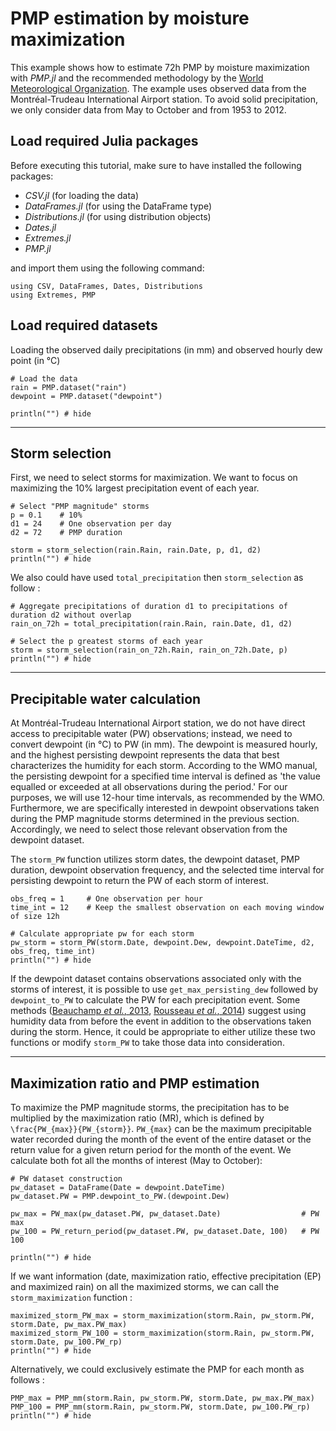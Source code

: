 
# PMP estimation by moisture maximization 

This example shows how to estimate 72h PMP by moisture maximization with *PMP.jl* and the recommended methodology by the [World Meteorological Organization](https://library.wmo.int/index.php?lvl=notice_display&id=1302#.ZLlVeezMKeA). The example uses observed data from the Montréal-Trudeau International Airport station. To avoid solid precipitation, we only consider data from May to October and from 1953 to 2012. 


## Load required Julia packages

Before executing this tutorial, make sure to have installed the following packages:

- *CSV.jl* (for loading the data)
- *DataFrames.jl* (for using the DataFrame type)
- *Distributions.jl* (for using distribution objects)
- *Dates.jl*
- *Extremes.jl*
- *PMP.jl*

and import them using the following command:
 ```@repl stationary
using CSV, DataFrames, Dates, Distributions
using Extremes, PMP
```


## Load required datasets

Loading the observed daily precipitations (in mm) and observed hourly dew point (in °C)
```@example stationary
# Load the data
rain = PMP.dataset("rain")
dewpoint = PMP.dataset("dewpoint")
 
println("") # hide
```

---
## Storm selection

First, we need to select storms for maximization. We want to focus on maximizing the 10% largest precipitation event of each year.

```@example stationary
# Select "PMP magnitude" storms
p = 0.1    # 10% 
d1 = 24    # One observation per day
d2 = 72    # PMP duration

storm = storm_selection(rain.Rain, rain.Date, p, d1, d2)
println("") # hide
```

We also could have used `total_precipitation` then `storm_selection` as follow :

```@example stationary
# Aggregate precipitations of duration d1 to precipitations of duration d2 without overlap
rain_on_72h = total_precipitation(rain.Rain, rain.Date, d1, d2)

# Select the p greatest storms of each year
storm = storm_selection(rain_on_72h.Rain, rain_on_72h.Date, p)
println("") # hide
```

---
## Precipitable water calculation

At Montréal-Trudeau International Airport station, we do not have direct access to precipitable water (PW) observations; instead, we need to convert dewpoint (in °C) to PW (in mm). The dewpoint is measured hourly, and the highest persisting dewpoint represents the data that best characterizes the humidity for each storm. According to the WMO manual, the persisting dewpoint for a specified time interval is defined as 'the value equalled or exceeded at all observations during the period.' For our purposes, we will use 12-hour time intervals, as recommended by the WMO. Furthermore, we are specifically interested in dewpoint observations taken during the PMP magnitude storms determined in the previous section. Accordingly, we need to select those relevant observation from the dewpoint dataset. 

The `storm_PW` function utilizes storm dates, the dewpoint dataset, PMP duration, dewpoint observation frequency, and the selected time interval for persisting dewpoint to return the PW of each storm of interest.

```@example stationary
obs_freq = 1     # One observation per hour
time_int = 12    # Keep the smallest observation on each moving window of size 12h

# Calculate appropriate pw for each storm
pw_storm = storm_PW(storm.Date, dewpoint.Dew, dewpoint.DateTime, d2, obs_freq, time_int)
println("") # hide
```

If the dewpoint dataset contains observations associated only with the storms of interest, it is possible to use `get_max_persisting_dew` followed by `dewpoint_to_PW` to calculate the PW for each precipitation event. Some methods ([Beauchamp *et al.*, 2013](https://doi.org/10.1002/wrcr.20336), [Rousseau *et al.*, 2014](https://doi.org/10.1016/j.jhydrol.2014.10.053)) suggest using humidity data from before the event in addition to the observations taken during the storm. Hence, it could be appropriate to either utilize these two functions or modify `storm_PW` to take those data into consideration.

---
## Maximization ratio and PMP estimation

To maximize the PMP magnitude storms, the precipitation has to be multiplied by the maximization ratio (MR), which is defined by ``\frac{PW_{max}}{PW_{storm}}``. ``PW_{max}`` can be the maximum precipitable water recorded during the month of the event of the entire dataset or the return value for a given return period for the month of the event. We calculate both fot all the months of interest (May to October): 

```@example stationary
# PW dataset construction
pw_dataset = DataFrame(Date = dewpoint.DateTime)
pw_dataset.PW = PMP.dewpoint_to_PW.(dewpoint.Dew)

pw_max = PW_max(pw_dataset.PW, pw_dataset.Date)                  # PW max
pw_100 = PW_return_period(pw_dataset.PW, pw_dataset.Date, 100)   # PW 100

println("") # hide
```

If we want information (date, maximization ratio, effective precipitation (EP) and maximized rain) on all the maximized storms, we can call the `storm_maximization` function : 

```@example stationary
maximized_storm_PW_max = storm_maximization(storm.Rain, pw_storm.PW, storm.Date, pw_max.PW_max)
maximized_storm_PW_100 = storm_maximization(storm.Rain, pw_storm.PW, storm.Date, pw_100.PW_rp)
println("") # hide
```

Alternatively, we could exclusively estimate the PMP for each month as follows :

```@example stationary
PMP_max = PMP_mm(storm.Rain, pw_storm.PW, storm.Date, pw_max.PW_max)
PMP_100 = PMP_mm(storm.Rain, pw_storm.PW, storm.Date, pw_100.PW_rp)
println("") # hide
```


